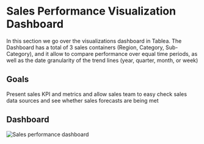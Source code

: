 # Sales Performance Visualization Dashboard
In this section we go over the visualizations dashboard in Tablea. The Dashboard has a total of 3 sales containers (Region, Category, Sub-Category), and it allow to compare performance over equal time periods, as well as the date granularity of the trend lines (year, quarter, month, or week) 

## Goals
Present sales KPI and metrics and allow sales team to easy check sales data sources and see whether sales forecasts are being met

## Dashboard

![Sales performance dashboard](https://user-images.githubusercontent.com/101906347/170094859-db849143-2e44-4f6b-b29c-841e7fdfa306.png)
